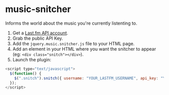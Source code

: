 music-snitcher
==============

Informs the world about the music you're currently listenting to.


1. Get a [Last.fm API account](http://www.last.fm/api/account/create).
2. Grab the public API Key.
3. Add the ```jquery.music.snitcher.js``` file to your HTML page.
4. Add an element in your HTML where you want the snitcher to appear (eg: ```<div class="snitch"></div>```).
5. Launch the plugin:

```javascript
<script type="text/javascript">
  $(function() {
    $(".snitch").snitch({ username: "YOUR_LASTFM_USERNAME", api_key: "YOUR_LASTFM_API_KEY" });
  });
</script>
```

